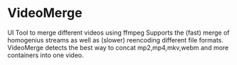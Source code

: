 # VideoMerge
UI Tool to merge different videos using ffmpeg
Supports the (fast) merge of homogenius streams as well as (slower) reencoding different file formats. VideoMerge detects the best way to concat mp2,mp4,mkv,webm and more containers into one video. 

